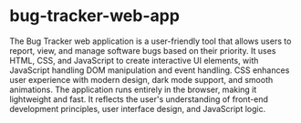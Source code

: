 # bug-tracker-web-app
The Bug Tracker web application is a user-friendly tool that allows users to report, view, and manage software bugs based on their priority. It uses HTML, CSS, and JavaScript to create interactive UI elements, with JavaScript handling DOM manipulation and event handling. CSS enhances user experience with modern design, dark mode support, and smooth animations. The application runs entirely in the browser, making it lightweight and fast. It reflects the user's understanding of front-end development principles, user interface design, and JavaScript logic.
